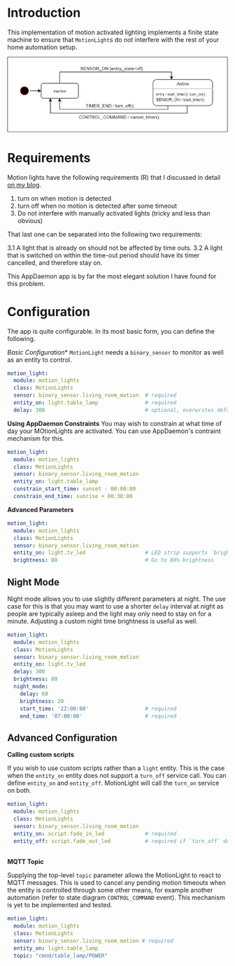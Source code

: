 # Introduction
This implementation of motion activated lighting implements a finite state machine to ensure that `MotionLight`s do not interfere with the rest of your home automation setup.

![State Machine](images/state_machine_diagram.png)
# Requirements
Motion lights have the following requirements (R) that I discussed in detail [on my blog](https://www.danielha.tk/2018/05/17/appdaemon-motion-lights.html).

1. turn on when motion is detected
2. turn off when no motion is detected after some timeout
3. Do not interfere with manually activated lights (tricky and less than obvious)

That last one can be separated into the following two requirements:

3.1 A light that is already on should not be affected by time outs.
3.2 A light that is switched on within the time-out period should have its timer cancelled, and therefore stay on.

This AppDaemon app is by far the most elegant solution I have found for this problem.

# Configuration
The app is quite configurable. In its most basic form, you can define the following.

*Basic Configuration**
`MotionLight` needs a `binary_sensor` to monitor as well as an entity to control.

```yaml
motion_light:
  module: motion_lights
  class: MotionLights
  sensor: binary_sensor.living_room_motion  # required
  entity_on: light.table_lamp               # required
  delay: 300                                # optional, overwrites default delay of 180s
```

**Using AppDaemon Constraints**
You may wish to constrain at what time of day your MOtionLights are activated. You can use AppDaemon's contraint mechanism for this.
```yaml
motion_light:
  module: motion_lights
  class: MotionLights
  sensor: binary_sensor.living_room_motion
  entity_on: light.table_lamp
  constrain_start_time: sunset - 00:00:00
  constrain_end_time: sunrise + 00:30:00
```
**Advanced Parameters**
```yaml
motion_light:
  module: motion_lights
  class: MotionLights
  sensor: binary_sensor.living_room_motion
  entity_on: light.tv_led                   # LED strip supports `brightness`
  brightness: 80                            # Go to 80% brightness
```

## Night Mode
Night mode allows you to use slightly different parameters at night. The use case for this is that you may want to use a shorter `delay` interval at night as people are typically asleep and the light may only need to stay on for a minute. Adjusting a custom night time brightness is useful as well.

```yaml
motion_light:
  module: motion_lights
  class: MotionLights
  sensor: binary_sensor.living_room_motion
  entity_on: light.tv_led
  delay: 300
  brightness: 80
  night_mode:
    delay: 60
    brightness: 20
    start_time: '22:00:00'                  # required
    end_time: '07:00:00'                    # required
```

## Advanced Configuration


**Calling custom scripts**

If you wish to use custom scripts rather than a `light` entity. This is the case when the `entity_on` entity does not support a `turn_off` service call. You can define `entity_on` and `entity_off`. MotionLight will call the `turn_on` service on both.

```yaml
motion_light:
  module: motion_lights
  class: MotionLights
  sensor: binary_sensor.living_room_motion
  entity_on: script.fade_in_led             # required
  entity_off: script.fade_out_led           # required if `turn_off` does not work on `entity_on`
  
```

**MQTT Topic**

Supplying the top-level `topic` parameter allows the MotionLight to react to MQTT messages. This is used to cancel any pending motion timeouts when the entity is controlled through some other means, for example another automation (refer to state diagram `CONTROL_COMMAND` event). This mechanism is yet to be implemented and tested.

```yaml
motion_light:
  module: motion_lights
  class: MotionLights
  sensor: binary_sensor.living_room_motion # required
  entity_on: light.table_lamp
  topic: "cmnd/table_lamp/POWER"
```